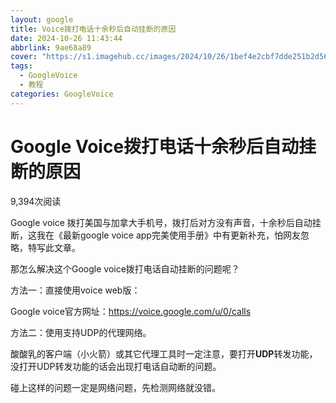 ```yaml
---
layout: google
title: Voice拨打电话十余秒后自动挂断的原因
date: 2024-10-26 11:43:44
abbrlink: 9ae68a89
cover: "https://s1.imagehub.cc/images/2024/10/26/1bef4e2cbf7dde251b2d56627d136c6f.webp"
tags:
  - GoogleVoice
  - 教程
categories: GoogleVoice
---
```

<div class="p-block"> <div><h1 id="post-title" class="mb-0 puock-text t-xxl">Google Voice拨打电话十余秒后自动挂断的原因</h1></div> <div class="options p-flex-sbc mt20"> <div> <div class="option puock-bg ta3 t-sm mr-1"><i class="fa-regular fa-eye mr-1"></i> <span id="post-views">9,394</span><span>次阅读</span> </div> </div> <div> <div class="option puock-bg ta3 t-sm mr-1 d-none d-lg-inline-block post-main-size"> <i class="fa fa-up-right-and-down-left-from-center"></i></div> </div> </div> <div class="mt20 entry-content-box"> <div class="entry-content content-main puock-text "> <p></p><p>Google voice 拨打美国与加拿大手机号，拨打后对方没有声音，十余秒后自动挂断，这我在《<a  target="_blank" rel="noopener">最新google voice app完美使用手册</a>》中有更新补充，怕网友忽略，特写此文章。</p><p>那怎么解决这个Google voice拨打电话自动挂断的问题呢？<span id="more-521"></span></p><p>方法一：直接使用voice web版：</p><p>Google voice官方网址：<a href="https://voice.google.com/u/0/calls" target="_blank" rel="noopener">https://voice.google.com/u/0/calls</a></p><p>方法二：使用支持UDP的代理网络。</p><p>酸酸乳的客户端（小火箭）或其它代理工具时一定注意，要打开<strong>UDP</strong>转发功能，没打开UDP转发功能的话会出现打电话自动断的问题。</p><p>碰上这样的问题一定是网络问题，先检测网络就没错。</p><p>&nbsp;</p> </div> </div> </div>